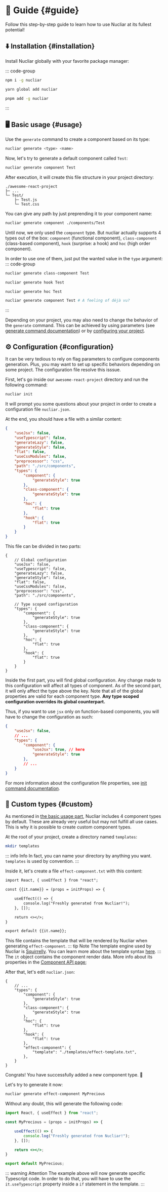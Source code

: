 # :book: Guide {#guide}

Follow this step-by-step guide to learn how to use Nucliar at its fullest potential!

## :arrow_down: Installation {#installation}

Install Nucliar globally with your favorite package manager:

::: code-group
```sh [npm]
npm i -g nucliar
```
```sh [yarn]
yarn global add nucliar
```
```sh [pnpm]
pnpm add -g nucliar
```
:::

## :desktop_computer: Basic usage {#usage}

Use the `generate` command to create a component based on its type:
```sh
nucliar generate <type> <name>
```
Now, let's try to generate a default component called `Test`:
```sh
nucliar generate component Test
```
After execution, it will create this file structure in your project directory:
```
./awesome-react-project
├─ ...
└─ Test/
    ├─ Test.js
    └─ Test.css
```

You can give any path by just preprending it to your component name:
```sh
nucliar generate component ./components/Test
```

Until now, we only used the `component` type. But nucliar actually supports 4 types out of the box: `component` (functional component), `class-component` (class-based component), `hook` (surprise: a hook) and `hoc` (high order component).

In order to use one of them, just put the wanted value in the `type` argument:
::: code-group
```sh [Class component]
nucliar generate class-component Test
```
```sh [Hook]
nucliar generate hook Test
```
```sh [HOC]
nucliar generate hoc Test
```
```sh [Functional component]
nucliar generate component Test # A feeling of déjà vu?
```
:::

Depending on your project, you may also need to change the behavior of the `generate` command.
This can be achieved by using parameters (see [generate command documentation](.)) or by [configuring your project](.).

## :gear: Configuration {#configuration}

It can be very tedious to rely on flag parameters to configure components generation. Plus, you may want to set up specific behaviors depending on some project. The configuration file resolve this isssue.

First, let's go inside our `awesome-react-project` directory and run the following command:
```sh
nucliar init
```
It will prompt you some questions about your project in order to create a configuration file `nucliar.json`.

At the end, you should have a file with a similar content:
```json
{
    "useJsx": false,
    "useTypescript": false,
    "generateLazy": false,
    "generateStyle": false,
    "flat": false,
    "useCssModules": false,
    "preprocessor": "css",
    "path": "./src/components",
    "types": {
        "component": {
            "generateStyle": true
        },
        "class-component": {
            "generateStyle": true
        },
        "hoc": {
            "flat": true
        },
        "hook": {
            "flat": true
        }
    }
}
```

This file can be divided in two parts:
```json{2,12}
{
    // Global configuration
    "useJsx": false,
    "useTypescript": false,
    "generateLazy": false,
    "generateStyle": false,
    "flat": false,
    "useCssModules": false,
    "preprocessor": "css",
    "path": "./src/components",

    // Type scoped configuration
    "types": {
        "component": {
            "generateStyle": true
        },
        "class-component": {
            "generateStyle": true
        },
        "hoc": {
            "flat": true
        },
        "hook": {
            "flat": true
        }
    }
}
```

Inside the first part, you will find global configuration. Any change made to this configuration will affect all types of component.
As of the second part, it will only affect the type above the key. Note that all of the global properties are valid for each component type.
**Any type scoped configuration overrides its global counterpart.**

Thus, if you want to use `jsx` only on function-based components, you will have to change the configuration as such:
```json
{
    "useJsx": false,
    // ...
    "types": {
        "component": {
            "useJsx": true, // here
            "generateStyle": true
        },
        // ...
    }
}
```

For more information about the configuration file properties, see [init command documentation](.).

## :pencil: Custom types {#custom}

As mentioned in [the basic usage part](#usage), Nucliar includes 4 component types by default. These are already very useful but may not fulfill all use cases. This is why it is possible to create custom component types.

At the root of your project, create a directory named `templates`:
```sh
mkdir templates
```

::: info Info
In fact, you can name your directory by anything you want. `templates` is used by convention. 
:::

Inside it, let's create a file `effect-component.txt` with this content:
```txt
import React, { useEffect } from "react";

const {{it.name}} = (props = initProps) => {

    useEffect(() => {
        console.log("Freshly generated from Nucliar!");
    }, []);

    return <></>; 
}

export default {{it.name}};
```

This file contains the template that will be rendered by Nucliar when generating `effect-component`.
::: tip Note
The template engine used by Nucliar is [Squirrelly](https://squirrelly.js.org/). You can learn more about the template syntax [here](https://squirrelly.js.org/docs/syntax/overview).
:::
The `it` object contains the component render data. More info about its properties in the [Component API page](.);

After that, let's edit `nucliar.json`:

```json{16-18}
{
    // ...
    "types": {
        "component": {
            "generateStyle": true
        },
        "class-component": {
            "generateStyle": true
        },
        "hoc": {
            "flat": true
        },
        "hook": {
            "flat": true
        },
        "effect-component": {
            "template": "./templates/effect-template.txt",
        },
    }
}
```

Congrats! You have successfully added a new component type. :tada:

Let's try to generate it now:
```sh
nucliar generate effect-component MyPrecious
```

Without any doubt, this will generate the following code:
```jsx
import React, { useEffect } from "react";

const MyPrecious = (props = initProps) => {

    useEffect(() => {
        console.log("Freshly generated from Nucliar!");
    }, []);

    return <></>; 
}

export default MyPrecious;
```

::: warning Attention
The example above will now generate specific Typescript code. In order to do that,
you will have to use the `it.useTypescript` property inside a `if` statement in the template.
:::